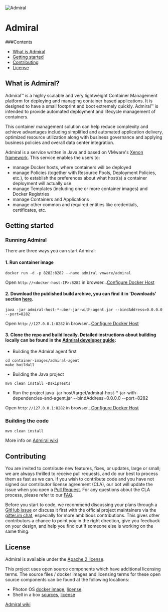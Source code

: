 ![Admiral](https://vmware.github.io/admiral/assets/img/admiral.png "VMware Admiral")

# Admiral

###Contents
- [What is Admiral](#what-is-admiral)
- [Getting started](#getting-started)
- [Contributing](#contributing)
- [License](#license)

## What is Admiral?

Admiral™ is a highly scalable and very lightweight Container Management platform for deploying and managing container based applications. It is designed to have a small footprint and boot extremely quickly. Admiral™ is intended to provide automated deployment and lifecycle management of containers.

This container management solution can help reduce complexity and achieve advantages including simplified and automated application delivery, optimized resource utilization along with business governance and applying business policies and overall data center integration.

Admiral is a service written in Java and based on VMware's [Xenon framework](https://github.com/vmware/xenon/). This service enables the users to:
- manage Docker hosts, where containers will be deployed
- manage Policies (together with Resource Pools, Deployment Policies, etc.), to establish the preferences about what host(s) a container deployment will actually use
- manage Templates (including one or more container images) and Docker Registries
- manage Containers and Applications
- manage other common and required entities like credentials, certificates, etc.

## Getting started

### Running Admiral

There are three ways you can start Admiral:

#### 1. Run container image

```shell
docker run -d -p 8282:8282 --name admiral vmware/admiral
```
Open `http://<docker-host-IP>:8282` in browser...[Configure Docker Host](https://github.com/vmware/admiral/wiki/User-guide#configure-existing-container-docker-host)

#### 2. Download the published build archive, you can find it in 'Downloads' section [here](https://bintray.com/vmware/admiral/admiral).

```shell
java -jar admiral-host-*-uber-jar-with-agent.jar --bindAddress=0.0.0.0 --port=8282
```
Open `http://127.0.0.1:8282` in browser...[Configure Docker Host](https://github.com/vmware/admiral/wiki/User-guide#configure-existing-container-docker-host)

#### 3. Clone the repo and build locally. Detailed instructions about building locally can be found in the [Admiral developer guide](https://github.com/vmware/admiral/wiki/Developer-Guide):

* Building the Admiral agent first
```shell
cd container-images/admiral-agent
make buildall
```

* Building the Java project
```shell
mvn clean install -DskipTests
```

* Run the project
java -jar host/target/admiral-host-*-jar-with-dependencies-and-agent.jar --bindAddress=0.0.0.0 --port=8282

Open `http://127.0.0.1:8282` in browser...[Configure Docker Host](https://github.com/vmware/admiral/wiki/User-guide#configure-existing-container-docker-host) 

### Building the code

```shell
mvn clean install
```

More info on [Admiral wiki](https://github.com/vmware/admiral/wiki)

## Contributing

You are invited to contribute new features, fixes, or updates, large or small; we are always thrilled to receive pull requests, and do our best to process them as fast as we can. If you wish to contribute code and you have not signed our contributor license agreement (CLA), our bot will update the issue when you open a [Pull Request](https://help.github.com/articles/creating-a-pull-request). For any questions about the CLA process, please refer to our [FAQ](https://cla.vmware.com/faq).

Before you start to code, we recommend discussing your plans through a  [GitHub issue](https://github.com/vmware/admiral/issues) or discuss it first with the official project maintainers via the [gitter.im chat](https://gitter.im/project-admiral/Lobby), especially for more ambitious contributions. This gives other contributors a chance to point you in the right direction, give you feedback on your design, and help you find out if someone else is working on the same thing.

## License

Admiral is available under the [Apache 2 license](LICENSE).

This project uses open source components which have additional licensing terms.  The source files / docker images and licensing terms for these open source components can be found at the following locations:

- Photon OS [docker image](https://hub.docker.com/_/photon/), [license](https://github.com/vmware/photon/blob/master/COPYING)
- Shell in a box [sources](https://github.com/shellinabox), [license](https://github.com/shellinabox/shellinabox/blob/master/GPL-2)


[Admiral wiki](https://github.com/vmware/admiral/wiki)
